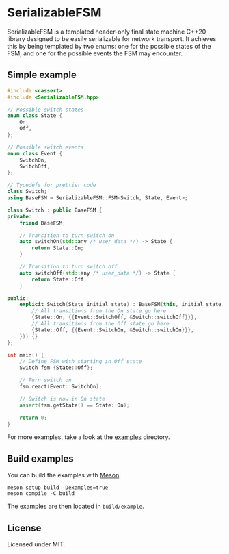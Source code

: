 <!--
Copyright © 2024 Stephan Lachnit <stephanlachnit@debian.org>
SPDX-License-Identifier: MIT
-->

# SerializableFSM

SerializableFSM is a templated header-only final state machine C++20 library designed to be easily
serializable for network transport. It achieves this by being templated by two enums: one for the
possible states of the FSM, and one for the possible events the FSM may encounter.

## Simple example

```c++
#include <cassert>
#include <SerializableFSM.hpp>

// Possible switch states
enum class State {
    On,
    Off,
};

// Possible switch events
enum class Event {
    SwitchOn,
    SwitchOff,
};

// Typedefs for prettier code
class Switch;
using BaseFSM = SerializableFSM::FSM<Switch, State, Event>;

class Switch : public BaseFSM {
private:
    friend BaseFSM;

    // Transition to turn switch on
    auto switchOn(std::any /* user_data */) -> State {
        return State::On;
    }

    // Transition to turn switch off
    auto switchOff(std::any /* user_data */) -> State {
        return State::Off;
    }

public:
    explicit Switch(State initial_state) : BaseFSM(this, initial_state, BaseFSM::StateTransitionMap({
        // All transitions from the On state go here
        {State::On, {{Event::SwitchOff, &Switch::switchOff}}},
        // All transitions from the Off state go here
        {State::Off, {{Event::SwitchOn, &Switch::switchOn}}},
    })) {}
};

int main() {
    // Define FSM with starting in Off state
    Switch fsm {State::Off};

    // Turn switch on
    fsm.react(Event::SwitchOn);

    // Switch is now in On state
    assert(fsm.getState() == State::On);

    return 0;
}
```

For more examples, take a look at the [examples](examples/) directory.

## Build examples

You can build the examples with [Meson](https://mesonbuild.com/):

```shell
meson setup build -Dexamples=true
meson compile -C build
```

The examples are then located in `build/example`.

## License

Licensed under MIT.
